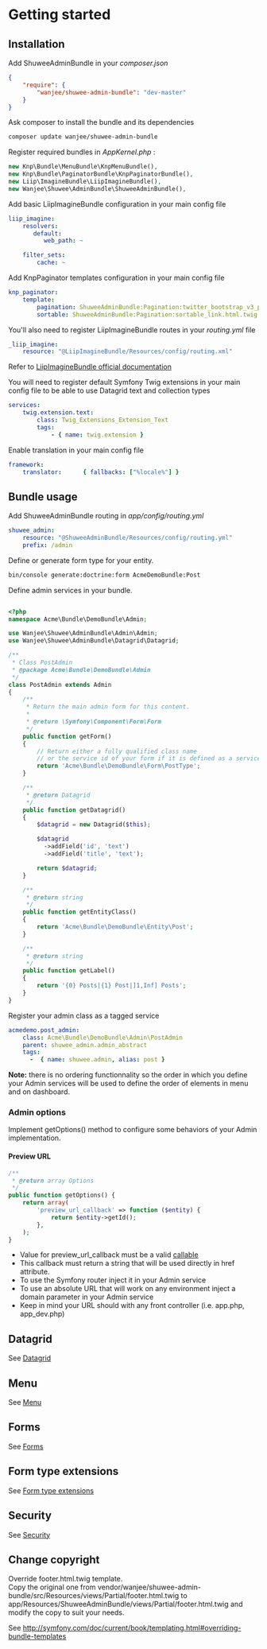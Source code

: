 # Getting started

## Installation

Add ShuweeAdminBundle in your *composer.json*

``` .json
{
    "require": {
        "wanjee/shuwee-admin-bundle": "dev-master"
    }
}
```

Ask composer to install the bundle and its dependencies

``` bash
composer update wanjee/shuwee-admin-bundle
```

Register required bundles in *AppKernel.php* :

``` php
new Knp\Bundle\MenuBundle\KnpMenuBundle(),
new Knp\Bundle\PaginatorBundle\KnpPaginatorBundle(),
new Liip\ImagineBundle\LiipImagineBundle(),
new Wanjee\Shuwee\AdminBundle\ShuweeAdminBundle(),
```

Add basic LiipImagineBundle configuration in your main config file

``` yaml
liip_imagine:
    resolvers:
       default:
          web_path: ~

    filter_sets:
        cache: ~
```

Add KnpPaginator templates configuration in your main config file

``` yaml
knp_paginator:
    template:
        pagination: ShuweeAdminBundle:Pagination:twitter_bootstrap_v3_pagination.html.twig
        sortable: ShuweeAdminBundle:Pagination:sortable_link.html.twig
``` 

You'll also need to register LiipImagineBundle routes in your *routing.yml* file

``` yaml
_liip_imagine:
    resource: "@LiipImagineBundle/Resources/config/routing.xml"
```

Refer to [LiipImagineBundle official documentation](http://symfony.com/doc/current/bundles/LiipImagineBundle/index.html)


You will need to register default Symfony Twig extensions in your main config file to be able to use Datagrid text and collection types

``` yaml
services:
    twig.extension.text:
        class: Twig_Extensions_Extension_Text
        tags:
            - { name: twig.extension }
```

Enable translation in your main config file

``` yaml
framework:
    translator:      { fallbacks: ["%locale%"] }
```

## Bundle usage

Add ShuweeAdminBundle routing in *app/config/routing.yml*

``` yaml
shuwee_admin:
    resource: "@ShuweeAdminBundle/Resources/config/routing.yml"
    prefix: /admin
```

Define or generate form type for your entity.

``` bash
bin/console generate:doctrine:form AcmeDemoBundle:Post
``` 

Define admin services in your bundle.  

``` php

<?php
namespace Acme\Bundle\DemoBundle\Admin;

use Wanjee\Shuwee\AdminBundle\Admin\Admin;
use Wanjee\Shuwee\AdminBundle\Datagrid\Datagrid;

/**
 * Class PostAdmin
 * @package Acme\Bundle\DemoBundle\Admin
 */
class PostAdmin extends Admin
{
    /**
     * Return the main admin form for this content.
     *
     * @return \Symfony\Component\Form\Form
     */
    public function getForm()
    {
        // Return either a fully qualified class name
        // or the service id of your form if it is defined as a service
        return 'Acme\Bundle\DemoBundle\Form\PostType';
    }

    /**
     * @return Datagrid
     */
    public function getDatagrid()
    {
        $datagrid = new Datagrid($this);

        $datagrid
          ->addField('id', 'text')
          ->addField('title', 'text');

        return $datagrid;
    }

    /**
     * @return string
     */
    public function getEntityClass()
    {
        return 'Acme\Bundle\DemoBundle\Entity\Post';
    }

    /**
     * @return string
     */
    public function getLabel()
    {
        return '{0} Posts|{1} Post|]1,Inf] Posts';
    }
}
```

Register your admin class as a tagged service

``` yaml
acmedemo.post_admin:
    class: Acme\Bundle\DemoBundle\Admin\PostAdmin
    parent: shuwee_admin.admin_abstract
    tags:
      -  { name: shuwee.admin, alias: post }
```

**Note:** there is no ordering functionnality so the order in which you define your Admin services will be used to define the order of elements in menu and on dashboard.

### Admin options

Implement getOptions() method to configure some behaviors of your Admin implementation.
 
#### Preview URL 

``` php
/**
 * @return array Options
 */
public function getOptions() {
    return array(
        'preview_url_callback' => function ($entity) {
            return $entity->getId();
        },
    );
}
```

* Value for preview_url_callback must be a valid [callable](http://php.net/manual/en/language.types.callable.php)
* This callback must return a string that will be used directly in href attribute.
* To use the Symfony router inject it in your Admin service
* To use an absolute URL that will work on any environment inject a domain parameter in your Admin service
* Keep in mind your URL should with any front controller (i.e. app.php, app_dev.php)

## Datagrid

See [Datagrid](./datagrid.md)

## Menu

See [Menu](./menu.md)

## Forms

See [Forms](./forms.md)

## Form type extensions

See [Form type extensions](./form_type_extensions.md)

## Security

See [Security](./security.md)

## Change copyright

Override footer.html.twig template.  
Copy the original one from vendor/wanjee/shuwee-admin-bundle/src/Resources/views/Partial/footer.html.twig
to app/Resources/ShuweeAdminBundle/views/Partial/footer.html.twig and modify the copy to suit your needs.

See http://symfony.com/doc/current/book/templating.html#overriding-bundle-templates
